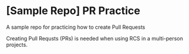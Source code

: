 # [Sample Repo] PR Practice
A sample repo for practicing how to create Pull Requests

Creating Pull Requsts (PRs) is needed when using RCS in a multi-person projects.
